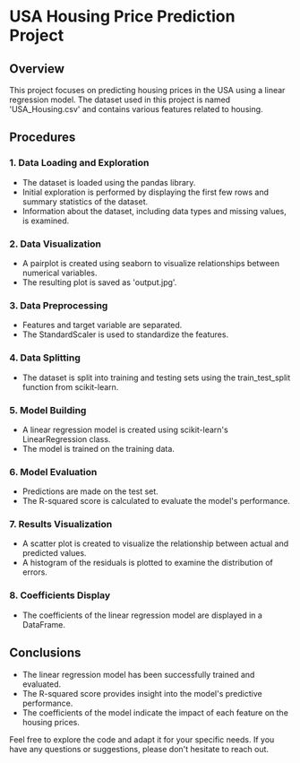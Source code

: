 # USA Housing Price Prediction Project

## Overview

This project focuses on predicting housing prices in the USA using a linear regression model. The dataset used in this project is named 'USA_Housing.csv' and contains various features related to housing.

## Procedures

### 1. Data Loading and Exploration

- The dataset is loaded using the pandas library.
- Initial exploration is performed by displaying the first few rows and summary statistics of the dataset.
- Information about the dataset, including data types and missing values, is examined.

### 2. Data Visualization

- A pairplot is created using seaborn to visualize relationships between numerical variables.
- The resulting plot is saved as 'output.jpg'.

### 3. Data Preprocessing

- Features and target variable are separated.
- The StandardScaler is used to standardize the features.

### 4. Data Splitting

- The dataset is split into training and testing sets using the train_test_split function from scikit-learn.

### 5. Model Building

- A linear regression model is created using scikit-learn's LinearRegression class.
- The model is trained on the training data.

### 6. Model Evaluation

- Predictions are made on the test set.
- The R-squared score is calculated to evaluate the model's performance.

### 7. Results Visualization

- A scatter plot is created to visualize the relationship between actual and predicted values.
- A histogram of the residuals is plotted to examine the distribution of errors.

### 8. Coefficients Display

- The coefficients of the linear regression model are displayed in a DataFrame.

## Conclusions

- The linear regression model has been successfully trained and evaluated.
- The R-squared score provides insight into the model's predictive performance.
- The coefficients of the model indicate the impact of each feature on the housing prices.

Feel free to explore the code and adapt it for your specific needs. If you have any questions or suggestions, please don't hesitate to reach out.
